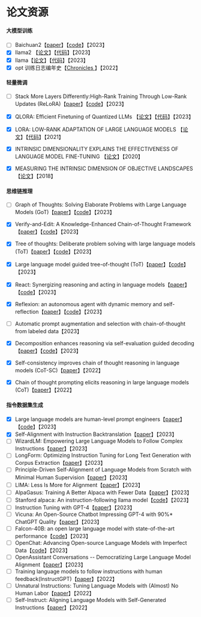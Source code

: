 # 论文资源

#### 大模型训练
- [ ] Baichuan2【[paper](https://cdn.baichuan-ai.com/paper/Baichuan2-technical-report.pdf)】【[code](https://github.com/baichuan-inc/Baichuan2)】【2023】
- [x] llama2 【[论文](https://ai.meta.com/research/publications/llama-2-open-foundation-and-fine-tuned-chat-models/)】【[代码](https://github.com/facebookresearch/llama)】【2023】
- [x] llama【[论文](https://arxiv.org/pdf/2302.13971v1.pdf)】【[代码](https://github.com/facebookresearch/llama/tree/llama_v1)】【2023】
- [x] opt 训练日志编年史【[Chronicles ](https://github.com/facebookresearch/metaseq/blob/main/projects/OPT/chronicles/README.md)】【2022】

#### 轻量微调
- [ ] Stack More Layers Differently:High-Rank Training Through Low-Rank Updates (ReLoRA)【[paper](https://arxiv.org/abs/2307.05695)】【[code](https://github.com/guitaricet/peft_pretraining)】【2023】
- [x] QLORA: Efficient Finetuning of Quantized LLMs 【[论文](https://arxiv.org/pdf/2305.14314v1.pdf)】【[代码](https://github.com/artidoro/qlora)】【2023】
- [x] LORA: LOW-RANK ADAPTATION OF LARGE LANGUAGE MODELS 【[论文](https://arxiv.org/pdf/2106.09685.pdf)】【[代码](https://github.com/microsoft/LoRA)】【2021】
- [x] INTRINSIC DIMENSIONALITY EXPLAINS THE EFFECTIVENESS OF LANGUAGE MODEL FINE-TUNING 【[论文](https://arxiv.org/pdf/2012.13255.pdf)】【2020】
- [x] MEASURING THE INTRINSIC DIMENSION OF OBJECTIVE LANDSCAPES 【[论文](https://arxiv.org/pdf/1804.08838.pdf)】【2018】


#### 思维链推理
- [ ] Graph of Thoughts: Solving Elaborate Problems with Large Language Models (GoT)【[paper](https://arxiv.org/pdf/2308.09687v2.pdf)】【[code](https://github.com/spcl/graph-of-thoughts)】【2023】
- [x] Verify-and-Edit: A Knowledge-Enhanced Chain-of-Thought Framework【[paper](https://arxiv.org/abs/2305.03268)】【[code](https://github.com/RuochenZhao/Verify-and-Edit)】【2023】
- [x] Tree of thoughts: Deliberate problem solving with large language models (ToT)【[paper](https://arxiv.org/pdf/2305.10601.pdf)】【[code](https://github.com/princeton-nlp/tree-of-thought-llm)】【2023】
- [x] Large language model guided tree-of-thought (ToT)【[paper](https://arxiv.org/pdf/2305.08291.pdf)】【[code](https://github.com/jieyilong/tree-of-thought-puzzle-solver)】【2023】
- [x] React: Synergizing reasoning and acting in language models【[paper](https://arxiv.org/abs/2210.03629)】【[code](https://github.com/ysymyth/ReAct)】【2023】
- [x] Reflexion: an autonomous agent with dynamic memory and self-reflection【[paper](https://arxiv.org/pdf/2303.11366.pdf)】【[code](https://github.com/noahshinn024/reflexion)】【2023】
- [ ] Automatic prompt augmentation and selection with chain-of-thought from labeled data【2023】
- [x] Decomposition enhances reasoning via self-evaluation guided decoding【[paper](https://arxiv.org/pdf/2305.00633.pdf)】【[code](https://github.com/YuxiXie/SelfEval-Guided-Decoding)】【2023】
- [x]  Self-consistency improves chain of thought reasoning in language models (CoT-SC)【[paper](https://arxiv.org/pdf/2203.11171.pdf)】【2022】
- [x] Chain of thought prompting elicits reasoning in large language models (CoT)【[paper](https://arxiv.org/pdf/2201.11903v6.pdf)】【2022】


#### 指令数据集生成
- [x] Large language models are human-level prompt engineers【[paper](https://arxiv.org/pdf/2211.01910.pdf)】【[code](https://github.com/keirp/automatic_prompt_engineer)】【2023】
- [x] Self-Alignment with Instruction Backtranslation【[paper](https://arxiv.org/abs/2308.06259)】【2023】
- [ ] WizardLM: Empowering Large Language Models to Follow Complex Instructions【[paper](https://arxiv.org/abs/2304.12244)】【2023】
- [ ] LongForm: Optimizing Instruction Tuning for Long Text Generation with Corpus Extraction【[paper](https://arxiv.org/abs/2304.08460)】【2023】
- [ ] Principle-Driven Self-Alignment of Language Models from Scratch with Minimal Human Supervision【[paper](https://arxiv.org/abs/2305.03047)】【2023】
- [ ] LIMA: Less Is More for Alignment【[paper](https://arxiv.org/abs/2305.11206)】【2023】
- [ ] AlpaGasus: Training A Better Alpaca with Fewer Data【[paper](https://arxiv.org/abs/2307.08701)】【2023】
- [ ] Stanford alpaca: An instruction-following llama model【[code](https://github.com/tatsu-lab/stanford_alpaca#data-generation-process)】【2023】
- [ ] Instruction Tuning with GPT-4【[paper](https://arxiv.org/abs/2304.03277)】【2023】
- [ ] Vicuna: An Open-Source Chatbot Impressing GPT-4 with 90%* ChatGPT Quality【[paper](https://lmsys.org/blog/2023-03-30-vicuna/)】【2023】
- [ ] Falcon-40B: an open large language model with state-of-the-art performance【[code](https://huggingface.co/tiiuae)】【2023】
- [ ] OpenChat: Advancing Open-source Language Models with Imperfect Data【[code](https://github.com/imoneoi/openchat)】【2023】
- [ ] OpenAssistant Conversations -- Democratizing Large Language Model Alignment【[paper](https://arxiv.org/abs/2304.07327)】【2023】
- [ ] Training language models to follow instructions with human feedback(InstructGPT)【[paper](https://arxiv.org/abs/2203.02155)】【2022】
- [ ] Unnatural Instructions: Tuning Language Models with (Almost) No Human Labor【[paper](https://arxiv.org/abs/2212.09689)】【2022】
- [ ] Self-Instruct: Aligning Language Models with Self-Generated Instructions【[paper](https://arxiv.org/abs/2212.10560)】【2022】
